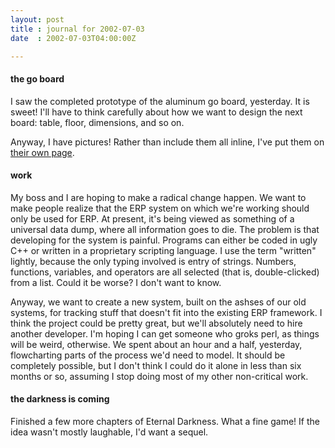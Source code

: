 ```yaml
---
layout: post
title : journal for 2002-07-03
date  : 2002-07-03T04:00:00Z

---
```

<h4>the go board</h4>I saw the completed prototype of the aluminum go board, yesterday.  It is sweet!  I'll have to think carefully about how we want to design the next board:  table, floor, dimensions, and so on.

Anyway, I have pictures!  Rather than include them all inline, I've put them on  <a href='/images/go_board/'>their own page</a>.<h4>work</h4>My boss and I are hoping to make a radical change happen.  We want to make people realize that the ERP system on which we're working should only be used for ERP.  At present, it's being viewed as something of a universal data dump, where all information goes to die.  The problem is that developing for the system is painful.  Programs can either be coded in ugly C++ or written in a proprietary scripting language.  I use the term "written" lightly, because the only typing involved is entry of strings.  Numbers, functions, variables, and operators are all selected (that is, double-clicked) from a list.  Could it be worse?  I don't want to know.

Anyway, we want to create a new system, built on the ashses of our old systems, for tracking stuff that doesn't fit into the existing ERP framework.  I think the project could be pretty great, but we'll absolutely need to hire another developer.  I'm hoping I can get someone who groks perl, as things will be weird, otherwise.  We spent about an hour and a half, yesterday, flowcharting parts of the process we'd need to model.  It should be completely possible, but I don't think I could do it alone in less than six months or so, assuming I stop doing most of my other non-critical work.<h4>the darkness is coming</h4>Finished a few more chapters of Eternal Darkness.  What a fine game!  If the idea wasn't mostly laughable, I'd want a sequel.

